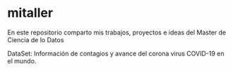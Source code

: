 # mitaller
En este repositorio comparto mis trabajos, proyectos e ideas del Master de Ciencia de lo Datos

DataSet: Información de contagios y avance del corona virus COVID-19 en el mundo.
